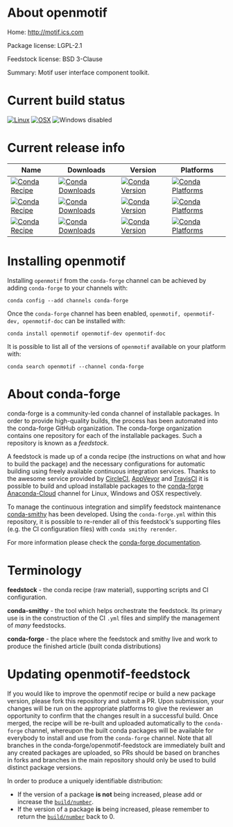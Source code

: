 About openmotif
===============

Home: http://motif.ics.com

Package license: LGPL-2.1

Feedstock license: BSD 3-Clause

Summary: Motif user interface component toolkit.



Current build status
====================

[![Linux](https://img.shields.io/circleci/project/github/conda-forge/openmotif-feedstock/master.svg?label=Linux)](https://circleci.com/gh/conda-forge/openmotif-feedstock)
[![OSX](https://img.shields.io/travis/conda-forge/openmotif-feedstock/master.svg?label=macOS)](https://travis-ci.org/conda-forge/openmotif-feedstock)
![Windows disabled](https://img.shields.io/badge/Windows-disabled-lightgrey.svg)

Current release info
====================

| Name | Downloads | Version | Platforms |
| --- | --- | --- | --- |
| [![Conda Recipe](https://img.shields.io/badge/recipe-openmotif-green.svg)](https://anaconda.org/conda-forge/openmotif) | [![Conda Downloads](https://img.shields.io/conda/dn/conda-forge/openmotif.svg)](https://anaconda.org/conda-forge/openmotif) | [![Conda Version](https://img.shields.io/conda/vn/conda-forge/openmotif.svg)](https://anaconda.org/conda-forge/openmotif) | [![Conda Platforms](https://img.shields.io/conda/pn/conda-forge/openmotif.svg)](https://anaconda.org/conda-forge/openmotif) |
| [![Conda Recipe](https://img.shields.io/badge/recipe-openmotif--dev-green.svg)](https://anaconda.org/conda-forge/openmotif-dev) | [![Conda Downloads](https://img.shields.io/conda/dn/conda-forge/openmotif-dev.svg)](https://anaconda.org/conda-forge/openmotif-dev) | [![Conda Version](https://img.shields.io/conda/vn/conda-forge/openmotif-dev.svg)](https://anaconda.org/conda-forge/openmotif-dev) | [![Conda Platforms](https://img.shields.io/conda/pn/conda-forge/openmotif-dev.svg)](https://anaconda.org/conda-forge/openmotif-dev) |
| [![Conda Recipe](https://img.shields.io/badge/recipe-openmotif--doc-green.svg)](https://anaconda.org/conda-forge/openmotif-doc) | [![Conda Downloads](https://img.shields.io/conda/dn/conda-forge/openmotif-doc.svg)](https://anaconda.org/conda-forge/openmotif-doc) | [![Conda Version](https://img.shields.io/conda/vn/conda-forge/openmotif-doc.svg)](https://anaconda.org/conda-forge/openmotif-doc) | [![Conda Platforms](https://img.shields.io/conda/pn/conda-forge/openmotif-doc.svg)](https://anaconda.org/conda-forge/openmotif-doc) |

Installing openmotif
====================

Installing `openmotif` from the `conda-forge` channel can be achieved by adding `conda-forge` to your channels with:

```
conda config --add channels conda-forge
```

Once the `conda-forge` channel has been enabled, `openmotif, openmotif-dev, openmotif-doc` can be installed with:

```
conda install openmotif openmotif-dev openmotif-doc
```

It is possible to list all of the versions of `openmotif` available on your platform with:

```
conda search openmotif --channel conda-forge
```


About conda-forge
=================

conda-forge is a community-led conda channel of installable packages.
In order to provide high-quality builds, the process has been automated into the
conda-forge GitHub organization. The conda-forge organization contains one repository
for each of the installable packages. Such a repository is known as a *feedstock*.

A feedstock is made up of a conda recipe (the instructions on what and how to build
the package) and the necessary configurations for automatic building using freely
available continuous integration services. Thanks to the awesome service provided by
[CircleCI](https://circleci.com/), [AppVeyor](http://www.appveyor.com/)
and [TravisCI](https://travis-ci.org/) it is possible to build and upload installable
packages to the [conda-forge](https://anaconda.org/conda-forge)
[Anaconda-Cloud](http://docs.anaconda.org/) channel for Linux, Windows and OSX respectively.

To manage the continuous integration and simplify feedstock maintenance
[conda-smithy](http://github.com/conda-forge/conda-smithy) has been developed.
Using the ``conda-forge.yml`` within this repository, it is possible to re-render all of
this feedstock's supporting files (e.g. the CI configuration files) with ``conda smithy rerender``.

For more information please check the [conda-forge documentation](https://conda-forge.org/docs/).

Terminology
===========

**feedstock** - the conda recipe (raw material), supporting scripts and CI configuration.

**conda-smithy** - the tool which helps orchestrate the feedstock.
                   Its primary use is in the construction of the CI ``.yml`` files
                   and simplify the management of *many* feedstocks.

**conda-forge** - the place where the feedstock and smithy live and work to
                  produce the finished article (built conda distributions)


Updating openmotif-feedstock
============================

If you would like to improve the openmotif recipe or build a new
package version, please fork this repository and submit a PR. Upon submission,
your changes will be run on the appropriate platforms to give the reviewer an
opportunity to confirm that the changes result in a successful build. Once
merged, the recipe will be re-built and uploaded automatically to the
`conda-forge` channel, whereupon the built conda packages will be available for
everybody to install and use from the `conda-forge` channel.
Note that all branches in the conda-forge/openmotif-feedstock are
immediately built and any created packages are uploaded, so PRs should be based
on branches in forks and branches in the main repository should only be used to
build distinct package versions.

In order to produce a uniquely identifiable distribution:
 * If the version of a package **is not** being increased, please add or increase
   the [``build/number``](http://conda.pydata.org/docs/building/meta-yaml.html#build-number-and-string).
 * If the version of a package **is** being increased, please remember to return
   the [``build/number``](http://conda.pydata.org/docs/building/meta-yaml.html#build-number-and-string)
   back to 0.
